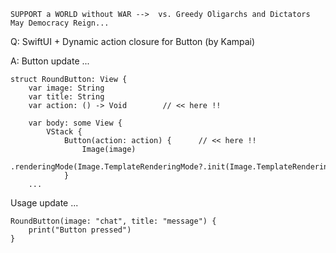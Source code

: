 ```
SUPPORT a WORLD without WAR -->  vs. Greedy Oligarchs and Dictators
May Democracy Reign... 
```

Q: SwiftUI + Dynamic action closure for Button (by Kampai)

A: Button update ...

    struct RoundButton: View {
        var image: String
        var title: String
        var action: () -> Void        // << here !!
    
        var body: some View {
            VStack {
                Button(action: action) {      // << here !!
                    Image(image)
                       .renderingMode(Image.TemplateRenderingMode?.init(Image.TemplateRenderingMode.template))
                }
        ...

Usage update ...

    RoundButton(image: "chat", title: "message") {
        print("Button pressed")
    }

